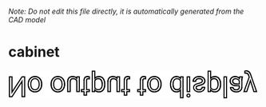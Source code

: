 ###### Note: Do not edit this file directly, it is automatically generated from the CAD model

# cabinet

![](/project.svg)



 


